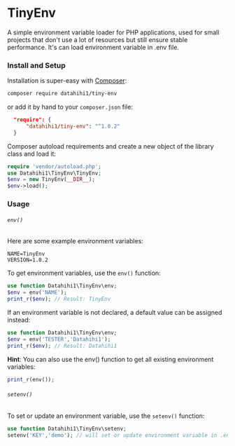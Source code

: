 # TinyEnv

A simple environment variable loader for PHP applications, used for small projects that don't use a lot of resources but still ensure stable performance. It's can load environment variable in .env file.

### Install and Setup

Installation is super-easy with [Composer](https://getcomposer.org/):

```bash
composer require datahihi1/tiny-env
```

or add it by hand to your `composer.json` file:

```json
  "require": {
      "datahihi1/tiny-env": "^1.0.2"
  }
```

Composer autoload requirements and create a new object of the library class and load it:

```php
require 'vendor/autoload.php';
use Datahihi1\TinyEnv\TinyEnv;
$env = new TinyEnv(__DIR__);
$env->load();
```

### Usage

###### `env()`

Here are some example environment variables:

```env
NAME=TinyEnv
VERSION=1.0.2
```

To get environment variables, use the `env()` function:

```php
use function Datahihi1\TinyEnv\env;
$env = env('NAME');
print_r($env); // Result: TinyEnv
```

If an environment variable is not declared, a default value can be assigned instead:

```php
use function Datahihi1\TinyEnv\env;
$env = env('TESTER','Datahihi1');
print_r($env); // Result: Datahihi1
```

**Hint**: You can also use the env() function to get all existing environment variables:

```php
print_r(env());
```

###### `setenv()`

To set or update an environment variable, use the `setenv()` function:

```php
use function Datahihi1\TinyEnv\setenv;
setenv('KEY','demo'); // will set or update environment variable in .env file
```
